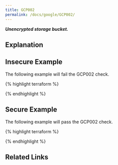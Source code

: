 ```yaml
---
title: GCP002
permalink: /docs/google/GCP002/
---
```


***Unencrypted storage bucket.***

## Explanation





## Insecure Example

The following example will fail the GCP002 check.

{% highlight terraform %}



{% endhighlight %}

## Secure Example

The following example will pass the GCP002 check.

{% highlight terraform %}



{% endhighlight %}

## Related Links


